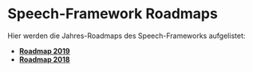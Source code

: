# Speech-Framework Roadmaps

Hier werden die Jahres-Roadmaps des Speech-Frameworks aufgelistet:


* **[Roadmap 2019](./Roadmap-2019.md)**
* **[Roadmap 2018](./Roadmap-2018.md)**
